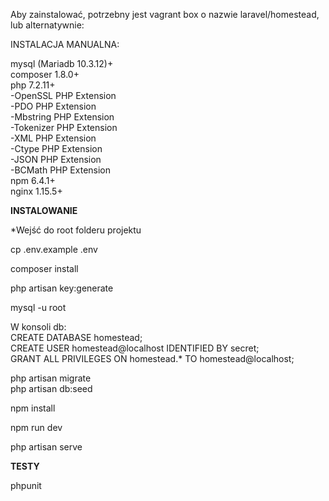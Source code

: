 Aby zainstalować, potrzebny jest vagrant box o nazwie laravel/homestead, lub alternatywnie: 

INSTALACJA MANUALNA: 

mysql (Mariadb 10.3.12)+  
composer 1.8.0+  
php 7.2.11+  
    -OpenSSL PHP Extension  
    -PDO PHP Extension  
    -Mbstring PHP Extension  
    -Tokenizer PHP Extension  
    -XML PHP Extension  
    -Ctype PHP Extension  
    -JSON PHP Extension  
    -BCMath PHP Extension  
npm 6.4.1+  
nginx 1.15.5+  


**INSTALOWANIE**

*Wejść do root folderu projektu

cp .env.example .env 

composer install

php artisan key:generate

mysql -u root

W konsoli db:   
    CREATE DATABASE homestead;   
    CREATE USER homestead@localhost IDENTIFIED BY secret;  
    GRANT ALL PRIVILEGES ON homestead.* TO homestead@localhost;   

php artisan migrate  
php artisan db:seed

npm install 

npm run dev 
 
php artisan serve 

**TESTY**

phpunit
